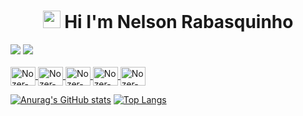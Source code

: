 <h1 align="center">
<img src="https://media.giphy.com/media/hvRJCLFzcasrR4ia7z/giphy.gif" width="28">
Hi I'm Nelson Rabasquinho <width="50">
</h1>

<div> 
  <a href="https://www.linkedin.com/in/nelson-rabasquinho/" target="_blank"><img src="https://img.shields.io/badge/LinkedIn-0077B5?style=for-the-badge&logo=linkedin&logoColor=white" target="_blank"></a> 
  <a href="https://discord.gg/xgRUBA4Ste" target="_blank"><img src="https://img.shields.io/badge/Discord-7289DA?style=for-the-badge&logo=discord&logoColor=white" target="_blank"></
</div>
    
<div style="display: inline_block"><br>
  <img align="center" alt="Nozer-Python" height="30" width="40" src="https://cdn.jsdelivr.net/gh/devicons/devicon/icons/python/python-original.svg"">
  <img align="center" alt="Nozer-Jupyter" height="30" width="40" src="https://cdn.jsdelivr.net/gh/devicons/devicon/icons/jupyter/jupyter-original.svg">
  <img align="center" alt="Nozer-SQL" height="30" width="40" src="https://cdn.jsdelivr.net/gh/devicons/devicon/icons/postgresql/postgresql-original.svg">
  <img align="center" alt="Nozer-C" height="30" width="40" src="https://cdn.jsdelivr.net/gh/devicons/devicon/icons/c/c-original.svg">  
  <img align="center" alt="Nozer-C++" height="30" width="40" src="https://cdn.jsdelivr.net/gh/devicons/devicon/icons/cplusplus/cplusplus-original.svg"> 
</div>

[![Anurag's GitHub stats](https://github-readme-stats.vercel.app/api?username=Nozeren&count_private=true&show_icons=true&theme=react)](https://github.com/anuraghazra/github-readme-stats)
[![Top Langs](https://github-readme-stats.vercel.app/api/top-langs/?username=Nozeren&langs_count=8&theme=react)](https://github.com/anuraghazra/github-readme-stats)

